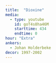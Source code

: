 ```yaml
---
title:  "Dioxine"
media:
  - type: youtube
    id: goT4s8ha46M
    starttime: 434
    endtime: 0
hour: "Extra"
ankers:
  - Johan Holderbeke
decor: 1997-2002
---
```

